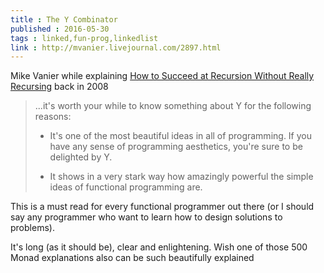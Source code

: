 ```yaml
---
title : The Y Combinator
published : 2016-05-30
tags : linked,fun-prog,linkedlist
link : http://mvanier.livejournal.com/2897.html
---
```


Mike Vanier while explaining [How to Succeed at Recursion Without Really Recursing](http://mvanier.livejournal.com/2897.html) back in 2008

> ...it's worth your while to know something about Y for the following reasons:
>
> - It's one of the most beautiful ideas in all of programming. If you have any sense of programming aesthetics, you're sure to be delighted by Y.
>
> - It shows in a very stark way how amazingly powerful the simple ideas of functional programming are.

This is a must read for every functional programmer out there (or I should say any programmer who want to learn how to design solutions to problems).

It's long (as it should be), clear and enlightening. Wish one of those 500 Monad explanations also can be such beautifully explained
